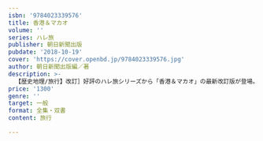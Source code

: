 ```yaml
---
isbn: '9784023339576'
title: 香港＆マカオ
volume: ''
series: ハレ旅
publisher: 朝日新聞出版
pubdate: '2018-10-19'
cover: 'https://cover.openbd.jp/9784023339576.jpg'
author: 朝日新聞出版編／著
description: >-
  【歴史地理/旅行】改訂］好評のハレ旅シリーズから「香港＆マカオ」の最新改訂版が登場。香港の飲茶、夜景、マカオの世界遺産、カジノなど、ハレ旅プランを徹底紹介。PMQの最旬ショップや話題のウォールアートも最新情報をアップデートしてリニューアル！
price: '1300'
genre: ''
target: 一般
format: 全集・双書
content: 旅行

---
```

